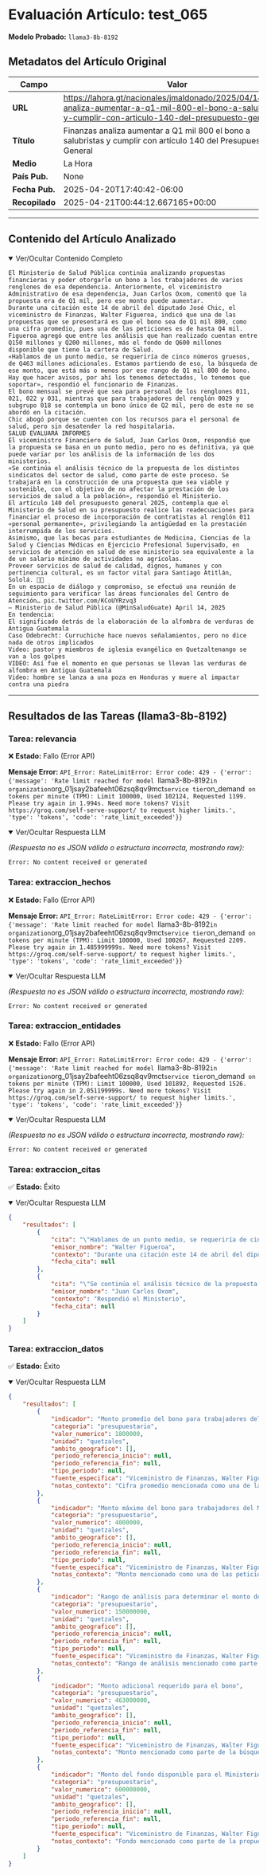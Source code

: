 # Evaluación Artículo: test_065
**Modelo Probado:** `llama3-8b-8192`

## Metadatos del Artículo Original

| Campo          | Valor                                      |
|----------------|--------------------------------------------|
| **URL**        | https://lahora.gt/nacionales/jmaldonado/2025/04/14/salud-analiza-aumentar-a-q1-mil-800-el-bono-a-salubristas-y-cumplir-con-articulo-140-del-presupuesto-general/           |
| **Título**     | Finanzas analiza aumentar a Q1 mil 800 el bono a salubristas y cumplir con artículo 140 del Presupuesto General       |
| **Medio**      | La Hora         |
| **País Pub.**  | None |
| **Fecha Pub.** | 2025-04-20T17:40:42-06:00 |
| **Recopilado** | 2025-04-21T00:44:12.667165+00:00 |

---

## Contenido del Artículo Analizado

<details open>
<summary>Ver/Ocultar Contenido Completo</summary>

```text
El Ministerio de Salud Pública continúa analizando propuestas financieras y poder otorgarle un bono a los trabajadores de varios renglones de esa dependencia. Anteriormente, el viceministro Administrativo de esa dependencia, Juan Carlos Oxom, comentó que la propuesta era de Q1 mil, pero ese monto puede aumentar.
Durante una citación este 14 de abril del diputado José Chic, el viceministro de Finanzas, Walter Figueroa, indicó que una de las propuestas que se presentará es que el bono sea de Q1 mil 800, como una cifra promedio, pues una de las peticiones es de hasta Q4 mil.
Figueroa agregó que entre los análisis que han realizado cuentan entre Q150 millones y Q200 millones, más el fondo de Q600 millones disponible que tiene la cartera de Salud.
«Hablamos de un punto medio, se requeriría de cinco números gruesos, de Q463 millones adicionales. Estamos partiendo de eso, la búsqueda de ese monto, que está más o menos por ese rango de Q1 mil 800 de bono. Hay que hacer avisos, por ahí los tenemos detectados, lo tenemos que soportar», respondió el funcionario de Finanzas.
El bono mensual se prevé que sea para personal de los renglones 011, 021, 022 y 031, mientras que para trabajadores del renglón 0029 y subgrupo 018 se contempla un bono único de Q2 mil, pero de este no se abordó en la citación.
Chic abogó porque se cuenten con los recursos para el personal de salud, pero sin desatender la red hospitalaria.
SALUD EVALUARÁ INFORMES
El viceministro Financiero de Salud, Juan Carlos Oxom, respondió que la propuesta se basa en un punto medio, pero no es definitiva, ya que puede variar por los análisis de la información de los dos ministerios.
«Se continúa el análisis técnico de la propuesta de los distintos sindicatos del sector de salud, como parte de este proceso. Se trabajará en la construcción de una propuesta que sea viable y sostenible, con el objetivo de no afectar la prestación de los servicios de salud a la población», respondió el Ministerio.
El artículo 140 del presupuesto general 2025, contempla que el Ministerio de Salud en su presupuesto realice las readecuaciones para financiar el proceso de incorporación de contratistas al renglón 011 «personal permanente», privilegiando la antigüedad en la prestación interrumpida de los servicios.
Asimismo, que las becas para estudiantes de Medicina, Ciencias de la Salud y Ciencias Médicas en Ejercicio Profesional Supervisado, en servicios de atención en salud de ese ministerio sea equivalente a la de un salario mínimo de actividades no agrícolas.
Proveer servicios de salud de calidad, dignos, humanos y con pertinencia cultural, es un factor vital para Santiago Atitlán, Sololá. 🏥🤝
En un espacio de diálogo y compromiso, se efectuó una reunión de seguimiento para verificar las áreas funcionales del Centro de Atención… pic.twitter.com/KCoUYRzvq3
— Ministerio de Salud Pública (@MinSaludGuate) April 14, 2025
En tendencia:
El significado detrás de la elaboración de la alfombra de verduras de Antigua Guatemala
Caso Odebrecht: Curruchiche hace nuevos señalamientos, pero no dice nada de otros implicados
Video: pastor y miembros de iglesia evangélica en Quetzaltenango se van a los golpes
VIDEO: Así fue el momento en que personas se llevan las verduras de alfombra en Antigua Guatemala
Video: hombre se lanza a una poza en Honduras y muere al impactar contra una piedra
```
</details>

---

## Resultados de las Tareas (llama3-8b-8192)

### Tarea: relevancia

❌ **Estado:** Fallo (Error API)

   **Mensaje Error:** `API_Error: RateLimitError: Error code: 429 - {'error': {'message': 'Rate limit reached for model `llama3-8b-8192` in organization `org_01jsay2bafeeht06zsq8qv9mct` service tier `on_demand` on tokens per minute (TPM): Limit 100000, Used 102124, Requested 1199. Please try again in 1.994s. Need more tokens? Visit https://groq.com/self-serve-support/ to request higher limits.', 'type': 'tokens', 'code': 'rate_limit_exceeded'}}`


<details open>
<summary>Ver/Ocultar Respuesta LLM</summary>

_(Respuesta no es JSON válido o estructura incorrecta, mostrando raw):_
```
Error: No content received or generated
```
</details>


### Tarea: extraccion_hechos

❌ **Estado:** Fallo (Error API)

   **Mensaje Error:** `API_Error: RateLimitError: Error code: 429 - {'error': {'message': 'Rate limit reached for model `llama3-8b-8192` in organization `org_01jsay2bafeeht06zsq8qv9mct` service tier `on_demand` on tokens per minute (TPM): Limit 100000, Used 100267, Requested 2209. Please try again in 1.485999999s. Need more tokens? Visit https://groq.com/self-serve-support/ to request higher limits.', 'type': 'tokens', 'code': 'rate_limit_exceeded'}}`


<details open>
<summary>Ver/Ocultar Respuesta LLM</summary>

_(Respuesta no es JSON válido o estructura incorrecta, mostrando raw):_
```
Error: No content received or generated
```
</details>


### Tarea: extraccion_entidades

❌ **Estado:** Fallo (Error API)

   **Mensaje Error:** `API_Error: RateLimitError: Error code: 429 - {'error': {'message': 'Rate limit reached for model `llama3-8b-8192` in organization `org_01jsay2bafeeht06zsq8qv9mct` service tier `on_demand` on tokens per minute (TPM): Limit 100000, Used 101892, Requested 1526. Please try again in 2.051199999s. Need more tokens? Visit https://groq.com/self-serve-support/ to request higher limits.', 'type': 'tokens', 'code': 'rate_limit_exceeded'}}`


<details open>
<summary>Ver/Ocultar Respuesta LLM</summary>

_(Respuesta no es JSON válido o estructura incorrecta, mostrando raw):_
```
Error: No content received or generated
```
</details>


### Tarea: extraccion_citas

✅ **Estado:** Éxito


<details open>
<summary>Ver/Ocultar Respuesta LLM</summary>

```json
{
    "resultados": [
        {
            "cita": "\"Hablamos de un punto medio, se requeriría de cinco números gruesos, de Q463 millones adicionales. Estamos partiendo de eso, la búsqueda de ese monto, que está más o menos por ese rango de Q1 mil 800 de bono. Hay que hacer avisos, por ahí los tenemos detectados, lo tenemos que soportar\"",
            "emisor_nombre": "Walter Figueroa",
            "contexto": "Durante una citación este 14 de abril del diputado José Chic",
            "fecha_cita": null
        },
        {
            "cita": "\"Se continúa el análisis técnico de la propuesta de los distintos sindicatos del sector de salud, como parte de este proceso. Se trabajará en la construcción de una propuesta que sea viable y sostenible, con el objetivo de no afectar la prestación de los servicios de salud a la población\"",
            "emisor_nombre": "Juan Carlos Oxom",
            "contexto": "Respondió el Ministerio",
            "fecha_cita": null
        }
    ]
}
```
</details>


### Tarea: extraccion_datos

✅ **Estado:** Éxito


<details open>
<summary>Ver/Ocultar Respuesta LLM</summary>

```json
{
    "resultados": [
        {
            "indicador": "Monto promedio del bono para trabajadores del Ministerio de Salud",
            "categoria": "presupuestario",
            "valor_numerico": 1800000,
            "unidad": "quetzales",
            "ambito_geografico": [],
            "periodo_referencia_inicio": null,
            "periodo_referencia_fin": null,
            "tipo_periodo": null,
            "fuente_especifica": "Viceministro de Finanzas, Walter Figueroa",
            "notas_contexto": "Cifra promedio mencionada como una de las propuestas"
        },
        {
            "indicador": "Monto máximo del bono para trabajadores del Ministerio de Salud",
            "categoria": "presupuestario",
            "valor_numerico": 4000000,
            "unidad": "quetzales",
            "ambito_geografico": [],
            "periodo_referencia_inicio": null,
            "periodo_referencia_fin": null,
            "tipo_periodo": null,
            "fuente_especifica": "Viceministro de Finanzas, Walter Figueroa",
            "notas_contexto": "Monto mencionado como una de las peticiones"
        },
        {
            "indicador": "Rango de análisis para determinar el monto del bono",
            "categoria": "presupuestario",
            "valor_numerico": 150000000,
            "unidad": "quetzales",
            "ambito_geografico": [],
            "periodo_referencia_inicio": null,
            "periodo_referencia_fin": null,
            "tipo_periodo": null,
            "fuente_especifica": "Viceministro de Finanzas, Walter Figueroa",
            "notas_contexto": "Rango de análisis mencionado como parte de la propuesta"
        },
        {
            "indicador": "Monto adicional requerido para el bono",
            "categoria": "presupuestario",
            "valor_numerico": 463000000,
            "unidad": "quetzales",
            "ambito_geografico": [],
            "periodo_referencia_inicio": null,
            "periodo_referencia_fin": null,
            "tipo_periodo": null,
            "fuente_especifica": "Viceministro de Finanzas, Walter Figueroa",
            "notas_contexto": "Monto mencionado como parte de la búsqueda del monto del bono"
        },
        {
            "indicador": "Monto del fondo disponible para el Ministerio de Salud",
            "categoria": "presupuestario",
            "valor_numerico": 600000000,
            "unidad": "quetzales",
            "ambito_geografico": [],
            "periodo_referencia_inicio": null,
            "periodo_referencia_fin": null,
            "tipo_periodo": null,
            "fuente_especifica": "Viceministro de Finanzas, Walter Figueroa",
            "notas_contexto": "Fondo mencionado como parte de la propuesta"
        }
    ]
}
```
</details>
